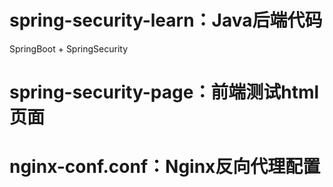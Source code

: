 # spring-security-learn：Java后端代码
SpringBoot + SpringSecurity

# spring-security-page：前端测试html页面


# nginx-conf.conf：Nginx反向代理配置

